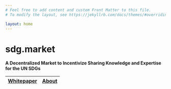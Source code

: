 ```yaml
---
# Feel free to add content and custom Front Matter to this file.
# To modify the layout, see https://jekyllrb.com/docs/themes/#overriding-theme-defaults

layout: home
---
```


# sdg.market

**A Decentralized Market to Incentivize Sharing Knowledge and Expertise for the UN SDGs**

| <a href="whitepaper">Whitepaper</a> | <a href="about">About</a> |
|----|----|
